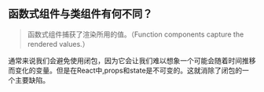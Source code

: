 ## 函数式组件与类组件有何不同？

> 函数式组件捕获了渲染所用的值。（Function components capture the rendered values.）

通常来说我们会避免使用闭包，因为它会让我们难以想象一个可能会随着时间推移而变化的变量。但是在React中,props和state是不可变的。这就消除了闭包的一个主要缺陷。

